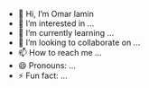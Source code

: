 - 👋 Hi, I’m Omar lamin
- 👀 I’m interested in ...
- 🌱 I’m currently learning ...
- 💞️ I’m looking to collaborate on ...
- 📫 How to reach me ...
- 😄 Pronouns: ...
- ⚡ Fun fact: ...

<!---
Omar 
lamin/Omar lamin is a ✨ special ✨ repository because its `README.md` (this file) appears on your GitHub profile.
You can click the Preview link to take a look at your changes.
--->
